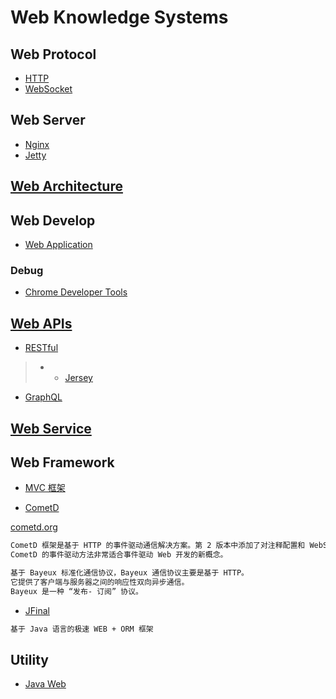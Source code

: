 # Web Knowledge Systems

## Web Protocol
* [HTTP](web-protocols/http/README.md)
* [WebSocket](web-protocols/WebSocket/README.md)

## Web Server
* [Nginx](web-server/nginx/README.md)
* [Jetty](https://github.com/SunnnyChan/sc.drill-code/tree/master/web/jetty)

## [Web Architecture](web-arch/README.md)

## Web Develop
* [Web Application](web-app/README.md)

### Debug
* [Chrome Developer Tools](web-dev/debug/chrome/README.md)

## [Web APIs](web-APIs/README.md)
* [RESTful](web-APIs/restful/README.md)
> * * [Jersey](web-APIs/restful/jersey/README.md)
* [GraphQL](web-APIs/GraphQL/README.md)

## [Web Service](web-Service/README.md)

## Web Framework
* [MVC 框架](web-framework/MVC/README.md)

* [CometD](https://github.com/cometd/cometd) 
 
[cometd.org](https://cometd.org/)
```md
CometD 框架是基于 HTTP 的事件驱动通信解决方案。第 2 版本中添加了对注释配置和 WebSocket 的支持。
CometD 的事件驱动方法非常适合事件驱动 Web 开发的新概念。

基于 Bayeux 标准化通信协议，Bayeux 通信协议主要是基于 HTTP。
它提供了客户端与服务器之间的响应性双向异步通信。
Bayeux 是一种 “发布- 订阅” 协议。
```

* [JFinal](https://gitee.com/jfinal/jfinal)
```md
基于 Java 语言的极速 WEB + ORM 框架
```

## Utility
* [Java Web](java-web/README.md)


